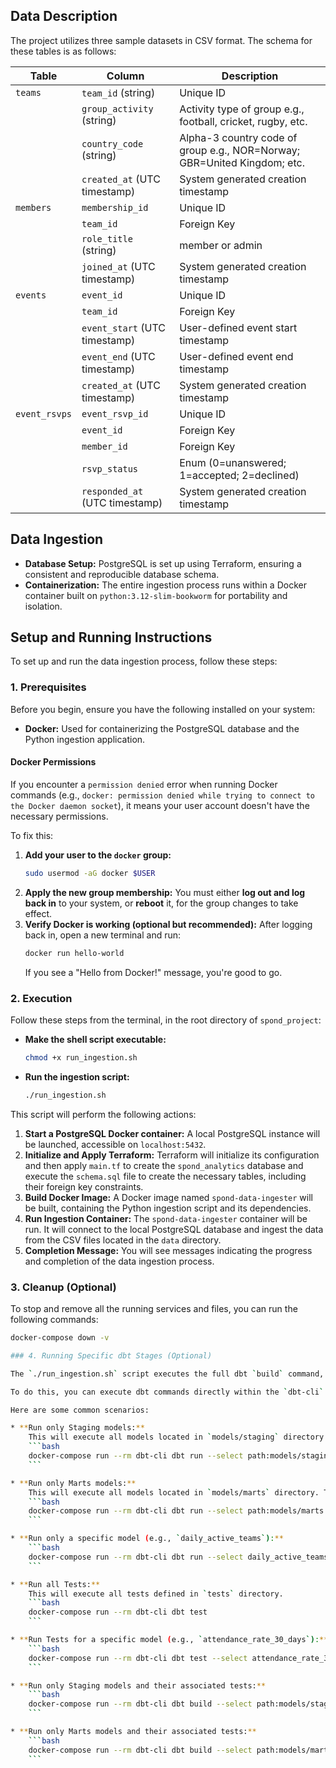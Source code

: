 ## Data Description

The project utilizes three sample datasets in CSV format. The schema for these tables is as follows:

| Table         | Column              | Description                                                                 |
|---------------|---------------------|-----------------------------------------------------------------------------|
| `teams`       | `team_id` (string)  | Unique ID                                                                   |
|               | `group_activity` (string) | Activity type of group e.g., football, cricket, rugby, etc.           |
|               | `country_code` (string) | Alpha-3 country code of group e.g., NOR=Norway; GBR=United Kingdom; etc. |
|               | `created_at` (UTC timestamp) | System generated creation timestamp                                       |
| `members`     | `membership_id`     | Unique ID                                                                   |
|               | `team_id`          | Foreign Key                                                                 |
|               | `role_title` (string) | member or admin                                                             |
|               | `joined_at` (UTC timestamp) | System generated creation timestamp                                       |
| `events`      | `event_id`          | Unique ID                                                                   |
|               | `team_id`           | Foreign Key                                                                 |
|               | `event_start` (UTC timestamp) | User-defined event start timestamp                                          |
|               | `event_end` (UTC timestamp)   | User-defined event end timestamp                                            |
|               | `created_at` (UTC timestamp) | System generated creation timestamp                                       |
| `event_rsvps` | `event_rsvp_id`     | Unique ID                                                                   |
|               | `event_id`          | Foreign Key                                                                 |
|               | `member_id`         | Foreign Key                                                                 |
|               | `rsvp_status`       | Enum (0=unanswered; 1=accepted; 2=declined)                                 |
|               | `responded_at` (UTC timestamp) | System generated creation timestamp                                       |

## Data Ingestion

* **Database Setup:** PostgreSQL is set up using Terraform, ensuring a consistent and reproducible database schema.
* **Containerization:** The entire ingestion process runs within a Docker container built on `python:3.12-slim-bookworm` for portability and isolation.

## Setup and Running Instructions

To set up and run the data ingestion process, follow these steps:

### 1. Prerequisites

Before you begin, ensure you have the following installed on your system:

* **Docker:** Used for containerizing the PostgreSQL database and the Python ingestion application.

#### Docker Permissions

If you encounter a `permission denied` error when running Docker commands (e.g., `docker: permission denied while trying to connect to the Docker daemon socket`), it means your user account doesn't have the necessary permissions.

To fix this:

1.  **Add your user to the `docker` group:**
    ```bash
    sudo usermod -aG docker $USER
    ```
2.  **Apply the new group membership:**
    You must either **log out and log back in** to your system, or **reboot** it, for the group changes to take effect.
3.  **Verify Docker is working (optional but recommended):**
    After logging back in, open a new terminal and run:
    ```bash
    docker run hello-world
    ```
    If you see a "Hello from Docker!" message, you're good to go.

### 2. Execution

Follow these steps from the terminal, in the root directory of `spond_project`:

* **Make the shell script executable:**
    ```bash
    chmod +x run_ingestion.sh
    ```

* **Run the ingestion script:**
    ```bash
    ./run_ingestion.sh
    ```

This script will perform the following actions:

1.  **Start a PostgreSQL Docker container:** A local PostgreSQL instance will be launched, accessible on `localhost:5432`.
2.  **Initialize and Apply Terraform:** Terraform will initialize its configuration and then apply `main.tf` to create the `spond_analytics` database and execute the `schema.sql` file to create the necessary tables, including their foreign key constraints.
3.  **Build Docker Image:** A Docker image named `spond-data-ingester` will be built, containing the Python ingestion script and its dependencies.
4.  **Run Ingestion Container:** The `spond-data-ingester` container will be run. It will connect to the local PostgreSQL database and ingest the data from the CSV files located in the `data` directory.
5.  **Completion Message:** You will see messages indicating the progress and completion of the data ingestion process.

### 3. Cleanup (Optional)

To stop and remove all the running services and files, you can run the following commands:

```bash
docker-compose down -v

### 4. Running Specific dbt Stages (Optional)

The `./run_ingestion.sh` script executes the full dbt `build` command, which includes running all models and all tests. However, you might want to run only specific parts of the dbt pipeline for development or debugging.

To do this, you can execute dbt commands directly within the `dbt-cli` Docker service. Ensure PostgreSQL container is running before attempting these commands (you can start it with `./run_ingestion.sh` and then `Ctrl+C` after the database is up, or manually with `docker-compose up -d postgres`).

Here are some common scenarios:

* **Run only Staging models:**
    This will execute all models located in `models/staging` directory.
    ```bash
    docker-compose run --rm dbt-cli dbt run --select path:models/staging
    ```

* **Run only Marts models:**
    This will execute all models located in `models/marts` directory. This command will likely fail if the necessary staging models (on which marts models depend) have not been run previously.
    ```bash
    docker-compose run --rm dbt-cli dbt run --select path:models/marts
    ```

* **Run only a specific model (e.g., `daily_active_teams`):**
    ```bash
    docker-compose run --rm dbt-cli dbt run --select daily_active_teams
    ```

* **Run all Tests:**
    This will execute all tests defined in `tests` directory.
    ```bash
    docker-compose run --rm dbt-cli dbt test
    ```

* **Run Tests for a specific model (e.g., `attendance_rate_30_days`):**
    ```bash
    docker-compose run --rm dbt-cli dbt test --select attendance_rate_30_days
    ```

* **Run only Staging models and their associated tests:**
    ```bash
    docker-compose run --rm dbt-cli dbt build --select path:models/staging
    ```

* **Run only Marts models and their associated tests:**
    ```bash
    docker-compose run --rm dbt-cli dbt build --select path:models/marts
    ```